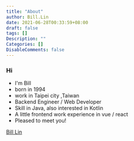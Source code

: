 ```yaml
---
title: "About"
author: Bill.Lin
date: 2021-06-28T00:33:59+08:00
draft: false
tags: []
Description: ""
Categories: []
DisableComments: false
---
```


### Hi 
- I'm Bill
- born in 1994 
- work in Taipei city ,Taiwan
- Backend Engineer / Web Developer
- Skill in Java, also interested in Kotlin
- A little frontend work experience in vue / react 
- Pleased to meet you!

<script type="text/javascript" src="https://platform.linkedin.com/badges/js/profile.js" async defer></script>

<div class="LI-profile-badge"  data-version="v1" data-size="medium" data-locale="zh_TW" data-type="vertical" data-theme="dark" data-vanity="bill-lin-47348017a"><a class="LI-simple-link" href='https://tw.linkedin.com/in/bill-lin-47348017a?trk=profile-badge'>Bill Lin</a></div>





